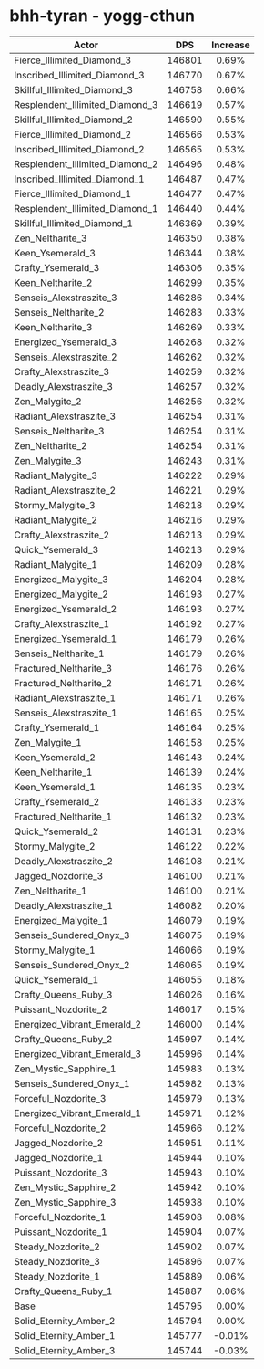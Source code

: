 # bhh-tyran - yogg-cthun
| Actor | DPS | Increase |
|---|:---:|:---:|
|Fierce_Illimited_Diamond_3|146801|0.69%|
|Inscribed_Illimited_Diamond_3|146770|0.67%|
|Skillful_Illimited_Diamond_3|146758|0.66%|
|Resplendent_Illimited_Diamond_3|146619|0.57%|
|Skillful_Illimited_Diamond_2|146590|0.55%|
|Fierce_Illimited_Diamond_2|146566|0.53%|
|Inscribed_Illimited_Diamond_2|146565|0.53%|
|Resplendent_Illimited_Diamond_2|146496|0.48%|
|Inscribed_Illimited_Diamond_1|146487|0.47%|
|Fierce_Illimited_Diamond_1|146477|0.47%|
|Resplendent_Illimited_Diamond_1|146440|0.44%|
|Skillful_Illimited_Diamond_1|146369|0.39%|
|Zen_Neltharite_3|146350|0.38%|
|Keen_Ysemerald_3|146344|0.38%|
|Crafty_Ysemerald_3|146306|0.35%|
|Keen_Neltharite_2|146299|0.35%|
|Senseis_Alexstraszite_3|146286|0.34%|
|Senseis_Neltharite_2|146283|0.33%|
|Keen_Neltharite_3|146269|0.33%|
|Energized_Ysemerald_3|146268|0.32%|
|Senseis_Alexstraszite_2|146262|0.32%|
|Crafty_Alexstraszite_3|146259|0.32%|
|Deadly_Alexstraszite_3|146257|0.32%|
|Zen_Malygite_2|146256|0.32%|
|Radiant_Alexstraszite_3|146254|0.31%|
|Senseis_Neltharite_3|146254|0.31%|
|Zen_Neltharite_2|146254|0.31%|
|Zen_Malygite_3|146243|0.31%|
|Radiant_Malygite_3|146222|0.29%|
|Radiant_Alexstraszite_2|146221|0.29%|
|Stormy_Malygite_3|146218|0.29%|
|Radiant_Malygite_2|146216|0.29%|
|Crafty_Alexstraszite_2|146213|0.29%|
|Quick_Ysemerald_3|146213|0.29%|
|Radiant_Malygite_1|146209|0.28%|
|Energized_Malygite_3|146204|0.28%|
|Energized_Malygite_2|146193|0.27%|
|Energized_Ysemerald_2|146193|0.27%|
|Crafty_Alexstraszite_1|146192|0.27%|
|Energized_Ysemerald_1|146179|0.26%|
|Senseis_Neltharite_1|146179|0.26%|
|Fractured_Neltharite_3|146176|0.26%|
|Fractured_Neltharite_2|146171|0.26%|
|Radiant_Alexstraszite_1|146171|0.26%|
|Senseis_Alexstraszite_1|146165|0.25%|
|Crafty_Ysemerald_1|146164|0.25%|
|Zen_Malygite_1|146158|0.25%|
|Keen_Ysemerald_2|146143|0.24%|
|Keen_Neltharite_1|146139|0.24%|
|Keen_Ysemerald_1|146135|0.23%|
|Crafty_Ysemerald_2|146133|0.23%|
|Fractured_Neltharite_1|146132|0.23%|
|Quick_Ysemerald_2|146131|0.23%|
|Stormy_Malygite_2|146122|0.22%|
|Deadly_Alexstraszite_2|146108|0.21%|
|Jagged_Nozdorite_3|146100|0.21%|
|Zen_Neltharite_1|146100|0.21%|
|Deadly_Alexstraszite_1|146082|0.20%|
|Energized_Malygite_1|146079|0.19%|
|Senseis_Sundered_Onyx_3|146075|0.19%|
|Stormy_Malygite_1|146066|0.19%|
|Senseis_Sundered_Onyx_2|146065|0.19%|
|Quick_Ysemerald_1|146055|0.18%|
|Crafty_Queens_Ruby_3|146026|0.16%|
|Puissant_Nozdorite_2|146017|0.15%|
|Energized_Vibrant_Emerald_2|146000|0.14%|
|Crafty_Queens_Ruby_2|145997|0.14%|
|Energized_Vibrant_Emerald_3|145996|0.14%|
|Zen_Mystic_Sapphire_1|145983|0.13%|
|Senseis_Sundered_Onyx_1|145982|0.13%|
|Forceful_Nozdorite_3|145979|0.13%|
|Energized_Vibrant_Emerald_1|145971|0.12%|
|Forceful_Nozdorite_2|145966|0.12%|
|Jagged_Nozdorite_2|145951|0.11%|
|Jagged_Nozdorite_1|145944|0.10%|
|Puissant_Nozdorite_3|145943|0.10%|
|Zen_Mystic_Sapphire_2|145942|0.10%|
|Zen_Mystic_Sapphire_3|145938|0.10%|
|Forceful_Nozdorite_1|145908|0.08%|
|Puissant_Nozdorite_1|145904|0.07%|
|Steady_Nozdorite_2|145902|0.07%|
|Steady_Nozdorite_3|145896|0.07%|
|Steady_Nozdorite_1|145889|0.06%|
|Crafty_Queens_Ruby_1|145887|0.06%|
|Base|145795|0.00%|
|Solid_Eternity_Amber_2|145794|0.00%|
|Solid_Eternity_Amber_1|145777|-0.01%|
|Solid_Eternity_Amber_3|145744|-0.03%|
